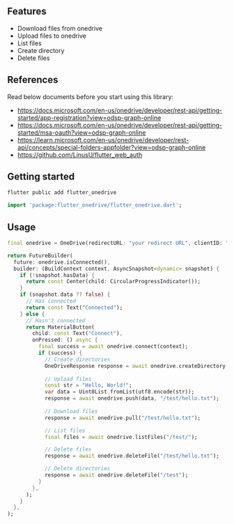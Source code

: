 ## Features

* Download files from onedrive
* Upload files to onedrive
* List files
* Create directory
* Delete files

## References
Read below documents before you start using this library:
* https://docs.microsoft.com/en-us/onedrive/developer/rest-api/getting-started/app-registration?view=odsp-graph-online
* https://docs.microsoft.com/en-us/onedrive/developer/rest-api/getting-started/msa-oauth?view=odsp-graph-online
* https://learn.microsoft.com/en-us/onedrive/developer/rest-api/concepts/special-folders-appfolder?view=odsp-graph-online
* https://github.com/LinusU/flutter_web_auth

## Getting started

```dart
flutter public add flutter_onedrive
```

```dart
import 'package:flutter_onedrive/flutter_onedrive.dart';
```

## Usage

```dart
final onedrive = OneDrive(redirectURL: "your redirect URL", clientID: "your client id");

return FutureBuilder(
  future: onedrive.isConnected(),
  builder: (BuildContext context, AsyncSnapshot<dynamic> snapshot) {
    if (!snapshot.hasData) {
      return const Center(child: CircularProgressIndicator());
    }
    if (snapshot.data ?? false) {
      // Has connected
      return const Text("Connected");
    } else {
      // Hasn't connected
      return MaterialButton(
        child: const Text("Connect"),
        onPressed: () async {
          final success = await onedrive.connect(context);
          if (success) {
            // Create directories
            OneDriveResponse response = await onedrive.createDirectory("/test");
            
            // Upload files
            const str = "Hello, World!";
            var data = Uint8List.fromList(utf8.encode(str));
            response = await onedrive.push(data, "/test/hello.txt");
            
            // Download files
            response = await onedrive.pull("/test/hello.txt");

            // List files
            final files = await onedrive.listFiles("/test/");

            // Delete files
            response = await onedrive.deleteFile("/test/hello.txt");

            // Delete directories
            response = await onedrive.deleteFile("/test");
          }
        },
      );
    }
  },
);
```
